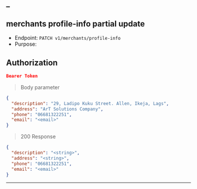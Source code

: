 _
----------------------------------------------------------------------------------
## merchants profile-info partial update
* Endpoint: `PATCH v1/merchants/profile-info`
* Purpose: 

## Authorization

```json
Bearer Token
```

> Body parameter
```json
{
  "description": "29, Ladipo Kuku Street. Allen, Ikeja, Lags",
  "address": "ArT Solutions Company",
  "phone": "06681322251",
  "email": "<email>"
}
```

> 200 Response

```json
{
  "description": "<string>",
  "address": "<string>",
  "phone": "06681322251",
  "email": "<email>"
}
```
----------------------------------------------------------------------------------